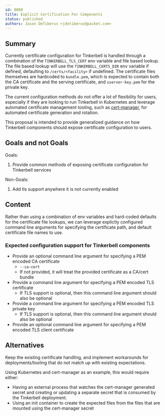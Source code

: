```yaml
---
id: 0008
title: Explicit Certification For Components
status: published
authors: Jason DeTiberus <jdetiberus@packet.com>
---
```


## Summary

Currently certificate configuration for Tinkerbell is handled through a
combination of the `TINKERBELL_TLS_CERT` env variable and file based lookup.
The file based lookup will use the `TINKERBELL_CERTS_DIR` env variable if
defined, defaulting to `/certs/<facility>` if undefined. The certificate files
themselves are hardcoded to `bundle.pem`, which is expected to contain both the
CA certificate and the serving certificate, and `sserver-key.pem` for the
private key.

The current configuration methods do not offer a lot of flexibility for users,
especially if they are looking to run Tinkerbell in Kubernetes and leverage
automated certificate management tooling, such as
[cert-manager](https://cert-manager.io/), for automated certificate generation
and rotation.

This proposal is intended to provide generalized guidance on how Tinkerbell
components should expose certificate configuration to users.

## Goals and not Goals

Goals:

1. Provide common methods of exposing certificate configuration for Tinkerbell
services

Non-Goals:

1. Add tls support anywhere it is not currently enabled

## Content

Rather than using a combination of env variables and hard-coded defaults for
the certificate file lookups, we can leverage explictly configured command line
arguments for specifying the certificate path, and default certificate file
names to use.

### Expected configuration support for Tinkerbell components

- Provide an optional command line argument for specifying a PEM encoded CA certificate
  - `--ca-cert`
  - If not provided, it will treat the provided certificate as a CA/cert bundle
- Provide a command line argument for specifying a PEM encoded TLS certificate
  - If TLS support is optional, then this command line argument should also be optional
- Provide a command line argument for specifying a PEM encoded TLS private key
  - If TLS support is optional, then this command line argument should also be optional
- Provide an optional command line argument for specifying a PEM encoded TLS client certificate

## Alternatives

Keep the existing certificate handling, and implement workarounds for
deployments/tooling that do not match up with existing expectations.

Using Kubernetes and cert-manager as an example, this would require either:

- Having an external process that watches the cert-manager generated secret and
creating or updating a separate secret that is consumed by the Tinkerbell
deployment.
- Using an init container to create the expected files from the files that
are mounted using the cert-manager secret